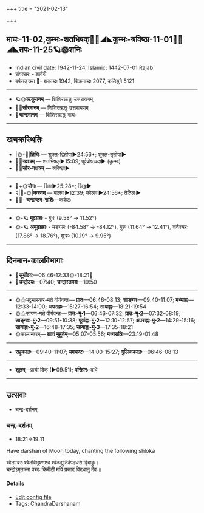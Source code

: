 +++
title = "2021-02-13"

+++
## माघः-11-02,कुम्भः-शतभिषक्🌛🌌◢◣कुम्भः-श्रविष्ठा-11-01🌌🌞◢◣तपः-11-25🪐🌞शनिः
- Indian civil date: 1942-11-24, Islamic: 1442-07-01 Rajab
- संवत्सरः - शार्वरी
- वर्षसङ्ख्या 🌛- शकाब्दः 1942, विक्रमाब्दः 2077, कलियुगे 5121
___________________
- 🪐🌞**ऋतुमानम्** — शिशिरऋतुः उत्तरायणम्
- 🌌🌞**सौरमानम्** — शिशिरऋतुः उत्तरायणम्
- 🌛**चान्द्रमानम्** — शिशिरऋतुः माघः
___________________


## खचक्रस्थितिः
- |🌞-🌛|**तिथिः** — शुक्ल-द्वितीया►24:56*; शुक्ल-तृतीया►  
- 🌌🌛**नक्षत्रम्** — शतभिषक्►15:09; पूर्वप्रोष्ठपदा► (कुम्भः)  
- 🌌🌞**सौर-नक्षत्रम्** — श्रविष्ठा►  
___________________
- 🌛+🌞**योगः** — शिवः►25:28*; सिद्धः►  
- २|🌛-🌞|**करणम्** — बालवः►12:39; कौलवः►24:56*; तैतिलः►  
- 🌌🌛- **चन्द्राष्टम-राशिः**—कर्कटः  
___________________
- 🌞-🪐 **मूढग्रहाः** - बुधः (9.58° → 11.52°)
- 🌞-🪐 **अमूढग्रहाः** - मङ्गलः (-84.58° → -84.12°), गुरुः (11.64° → 12.41°), शनैश्चरः (17.86° → 18.76°), शुक्रः (10.19° → 9.95°)
___________________


## दिनमान-कालविभागाः
- 🌅**सूर्योदयः**—06:46-12:33🌞️-18:21🌇  
- 🌛**चन्द्रोदयः**—07:40; **चन्द्रास्तमयः**—19:50  
___________________
- 🌞⚝भट्टभास्कर-मते वीर्यवन्तः— **प्रातः**—06:46-08:13; **साङ्गवः**—09:40-11:07; **मध्याह्नः**—12:33-14:00; **अपराह्णः**—15:27-16:54; **सायाह्नः**—18:21-19:54  
- 🌞⚝सायण-मते वीर्यवन्तः— **प्रातः-मु॰1**—06:46-07:32; **प्रातः-मु॰2**—07:32-08:19; **साङ्गवः-मु॰2**—09:51-10:38; **पूर्वाह्णः-मु॰2**—12:10-12:57; **अपराह्णः-मु॰2**—14:29-15:16; **सायाह्नः-मु॰2**—16:48-17:35; **सायाह्नः-मु॰3**—17:35-18:21  
- 🌞कालान्तरम्— **ब्राह्मं मुहूर्तम्**—05:07-05:56; **मध्यरात्रिः**—23:19-01:48  
___________________
- **राहुकालः**—09:40-11:07; **यमघण्टः**—14:00-15:27; **गुलिककालः**—06:46-08:13  
___________________
- **शूलम्**—प्राची दिक् (►09:51); **परिहारः**–दधि  
___________________

## उत्सवाः
- चन्द्र-दर्शनम्
### चन्द्र-दर्शनम्
- 18:21→19:11

Have darshan of Moon today, chanting the following shloka

श्वेताम्बरः श्वेतविभूषणश्च श्वेतद्युतिर्दण्डधरो द्विबाहुः।  
चन्द्रोऽमृतात्मा वरदः किरीटी मयि प्रसादं विदधातु देवः॥



#### Details
- [Edit config file](https://github.com/jyotisham/adyatithi/blob/master/devatA/graha/description_only/candra-darzanam.toml)
- Tags: ChandraDarshanam


